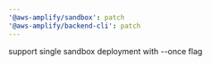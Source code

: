 ```yaml
---
'@aws-amplify/sandbox': patch
'@aws-amplify/backend-cli': patch
---
```


support single sandbox deployment with --once flag
